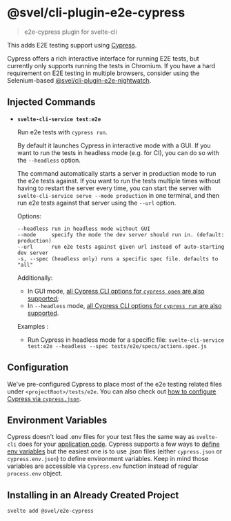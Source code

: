 # @svel/cli-plugin-e2e-cypress

> e2e-cypress plugin for svelte-cli

This adds E2E testing support using [Cypress](https://www.cypress.io/).

Cypress offers a rich interactive interface for running E2E tests, but currently only supports running the tests in Chromium. If you have a hard requirement on E2E testing in multiple browsers, consider using the Selenium-based [@svel/cli-plugin-e2e-nightwatch](https://github.com/wmzy/svelte-cli/tree/dev/packages/%40svel/cli-plugin-e2e-nightwatch).

## Injected Commands

- **`svelte-cli-service test:e2e`**

  Run e2e tests with `cypress run`.

  By default it launches Cypress in interactive mode with a GUI. If you want to run the tests in headless mode (e.g. for CI), you can do so with the `--headless` option.

  The command automatically starts a server in production mode to run the e2e tests against. If you want to run the tests multiple times without having to restart the server every time, you can start the server with `svelte-cli-service serve --mode production` in one terminal, and then run e2e tests against that server using the `--url` option.

  Options:

  ```
  --headless run in headless mode without GUI
  --mode     specify the mode the dev server should run in. (default: production)
  --url      run e2e tests against given url instead of auto-starting dev server
  -s, --spec (headless only) runs a specific spec file. defaults to "all"
  ```

  Additionally:

  - In GUI mode, [all Cypress CLI options for `cypress open` are also supported](https://docs.cypress.io/guides/guides/command-line.html#cypress-open);
  - In `--headless` mode, [all Cypress CLI options for `cypress run` are also supported](https://docs.cypress.io/guides/guides/command-line.html#cypress-run).

  Examples :
  - Run Cypress in headless mode for a specific file: `svelte-cli-service test:e2e --headless --spec tests/e2e/specs/actions.spec.js`

## Configuration

We've pre-configured Cypress to place most of the e2e testing related files under `<projectRoot>/tests/e2e`. You can also check out [how to configure Cypress via `cypress.json`](https://docs.cypress.io/guides/references/configuration.html#Options).

## Environment Variables

Cypress doesn't load .env files for your test files the same way as `svelte-cli` does for your [application code](https://cli.vuejs.org/guide/mode-and-env.html#using-env-variables-in-client-side-code). Cypress supports a few ways to [define env variables](https://docs.cypress.io/guides/guides/environment-variables.html#) but the easiest one is to use .json files (either `cypress.json` or `cypress.env.json`) to define environment variables. Keep in mind those variables are accessible via `Cypress.env` function instead of regular `process.env` object.

## Installing in an Already Created Project

``` sh
svelte add @svel/e2e-cypress
```
